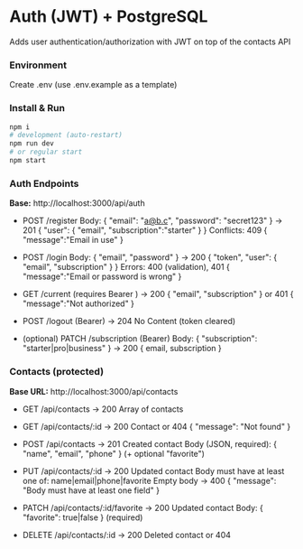 # Auth (JWT) + PostgreSQL

Adds user authentication/authorization with JWT on top of the contacts API

### Environment

Create .env (use .env.example as a template)

### Install & Run

```bash
npm i
# development (auto-restart)
npm run dev
# or regular start
npm start
```

### Auth Endpoints

**Base:** http://localhost:3000/api/auth

- POST /register
Body: { "email": "a@b.c", "password": "secret123" }
→ 201 { "user": { "email", "subscription":"starter" } }
Conflicts: 409 { "message":"Email in use" }

- POST /login
Body: { "email", "password" }
→ 200 { "token", "user": { "email", "subscription" } }
Errors: 400 (validation), 401 { "message":"Email or password is wrong" }

- GET /current (requires Bearer <token>)
→ 200 { "email", "subscription" } or 401 { "message":"Not authorized" }

- POST /logout (Bearer)
→ 204 No Content (token cleared)

- (optional) PATCH /subscription (Bearer)
Body: { "subscription": "starter|pro|business" } → 200 { email, subscription }


### Contacts (protected)

**Base URL:** http://localhost:3000/api/contacts

- GET /api/contacts → 200 Array of contacts

- GET /api/contacts/:id → 200 Contact or 404 { "message": "Not found" }

- POST /api/contacts → 201 Created contact
Body (JSON, required): { "name", "email", "phone" } (+ optional "favorite")

- PUT /api/contacts/:id → 200 Updated contact
Body must have at least one of: name|email|phone|favorite
Empty body → 400 { "message": "Body must have at least one field" }

- PATCH /api/contacts/:id/favorite → 200 Updated contact
Body: { "favorite": true|false } (required)

- DELETE /api/contacts/:id → 200 Deleted contact or 404

